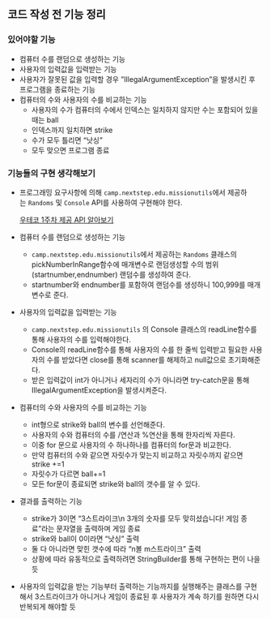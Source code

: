 ## 코드 작성 전 기능 정리

### 있어야할 기능

- 컴퓨터 수를 랜덤으로 생성하는 기능
- 사용자의 입력값을 입력받는 기능
- 사용자가 잘못된 값을 입력할 경우 ”IllegalArgumentException”을 발생시킨 후 프로그램을 종료하는 기능
- 컴퓨터의 수와 사용자의 수를 비교하는 기능
    - 사용자의 수가 컴퓨터의 수에서 인덱스는 일치하지 않지만 수는 포함되어 있을 때는 ball
    - 인덱스까지 일치하면 strike
    - 수가 모두 틀리면 “낫싱”
    - 모두 맞으면 프로그램 종료

### 기능들의 구현 생각해보기

- 프로그래밍 요구사항에 의해 `camp.nextstep.edu.missionutils`에서 제공하는 `Randoms` 및 `Console` API를 사용하여 구현해야 한다.
    
    [우테코 1주차 제공 API 알아보기](https://polite-railway-368.notion.site/1-API-5cd0111db0b645b1b6594c75e9c596f1?pvs=4)
    
- 컴퓨터 수를 랜덤으로 생성하는 기능
    - `camp.nextstep.edu.missionutils`에서 제공하는 `Randoms` 클래스의 pickNumberInRange함수에 매개변수로 랜덤생성할 수의 범위(startnumber,endnumber) 랜덤수를 생성하여 준다.
    - startnumber와 endnumber를 포함하여 랜덤수를 생성하니 100,999를 매개변수로 준다.
- 사용자의 입력값을 입력받는 기능
    - `camp.nextstep.edu.missionutils` 의 Console 클래스의 readLine함수를 통해 사용자의 수를 입력해야한다.
    - Console의 readLine함수를 통해 사용자의 수를 한 줄씩 입력받고 필요한 사용자의 수를 받았다면 close를 통해 scanner를 해제하고 null값으로 초기화해준다.
    - 받은 입력값이 int가 아니거나 세자리의 수가 아니라면 try-catch문을 통해 IllegalArgumentException을 발생시켜준다.
- 컴퓨터의 수와 사용자의 수를 비교하는 기능
    - int형으로 strike와 ball의 변수를 선언해준다.
    - 사용자의 수와 컴퓨터의 수를 /연산과 %연산을 통해 한자리씩 자른다.
    - 이중 for 문으로 사용자의 수 하나하나를 컴퓨터의 for문과 비교한다.
    - 만약 컴퓨터의 수와 같으면 자릿수가 맞는지 비교하고 자릿수까지 같으면 strike +=1
    - 자릿수가 다르면 ball+=1
    - 모든 for문이 종료되면 strike와 ball의 갯수를 알 수 있다.
- 결과를 출력하는 기능
    - strike가 3이면 “3스트라이크\n 3개의 숫자를 모두 맞히셨습니다! 게임 종료”라는 문자열을 출력하며 게임 종료
    - strike와 ball이 0이라면 “낫싱” 출력
    - 둘 다 아니라면 맞힌 갯수에 따라 “n볼 m스트라이크” 출력
    - 상황에 따라 유동적으로 출력하려면 StringBuilder를 통해 구현하는 편이 나을듯
- 사용자의 입력값을 받는 기능부터 출력하는 기능까지를 실행해주는 클래스를 구현해서 3스트라이크가 아니거나 게임이 종료된 후 사용자가 계속 하기를 원하면 다시 반복되게 해야할 듯
